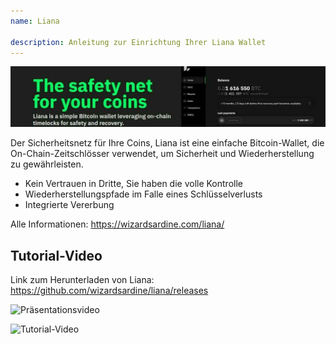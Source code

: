 ```yaml
---
name: Liana

description: Anleitung zur Einrichtung Ihrer Liana Wallet
---
```


![cover](assets/cover.jpeg)

Der Sicherheitsnetz für Ihre Coins, Liana ist eine einfache Bitcoin-Wallet, die On-Chain-Zeitschlösser verwendet, um Sicherheit und Wiederherstellung zu gewährleisten.

- Kein Vertrauen in Dritte, Sie haben die volle Kontrolle
- Wiederherstellungspfade im Falle eines Schlüsselverlusts
- Integrierte Vererbung

Alle Informationen: https://wizardsardine.com/liana/

## Tutorial-Video

Link zum Herunterladen von Liana: https://github.com/wizardsardine/liana/releases

![Präsentationsvideo](https://youtu.be/siuLmQo1lM8)

![Tutorial-Video](https://youtu.be/JrG4WMVPZDQ)
